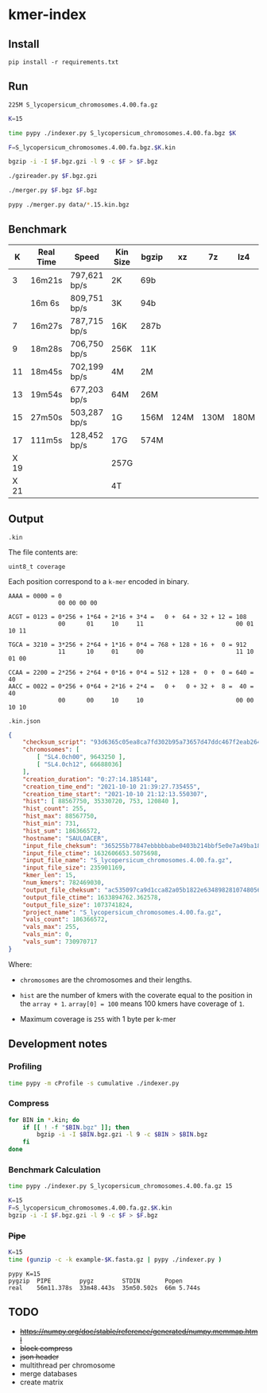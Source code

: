 # kmer-index

## Install

`pip install -r requirements.txt`

## Run

`225M S_lycopersicum_chromosomes.4.00.fa.gz`

```bash
K=15

time pypy ./indexer.py S_lycopersicum_chromosomes.4.00.fa.bgz $K

F=S_lycopersicum_chromosomes.4.00.fa.bgz.$K.kin

bgzip -i -I $F.bgz.gzi -l 9 -c $F > $F.bgz

./gzireader.py $F.bgz.gzi

./merger.py $F.bgz $F.bgz

pypy ./merger.py data/*.15.kin.bgz
```

## Benchmark

|     K  |  Real Time  |  Speed         |  Kin Size  |  bgzip  |    xz  |   7z  |  lz4  |
|--------|-------------|----------------|------------|---------|--------|-------|-------|
|     3  |     16m21s  |  797,621 bp/s  |        2K  |    69b  |        |       |       |
|        |     16m 6s  |  809,751 bp/s  |        3K  |    94b  |        |       |       |
|     7  |     16m27s  |  787,715 bp/s  |       16K  |   287b  |        |       |       |
|     9  |     18m28s  |  706,750 bp/s  |      256K  |    11K  |        |       |       |
|    11  |     18m45s  |  702,199 bp/s  |        4M  |     2M  |        |       |       |
|    13  |     19m54s  |  677,203 bp/s  |       64M  |    26M  |        |       |       |
|    15  |     27m50s  |  503,287 bp/s  |        1G  |   156M  |  124M  |  130M |  180M |
|    17  |     111m5s  |  128,452 bp/s  |       17G  |   574M  |        |       |       |
|  X 19  |             |                |      257G  |         |        |       |       |
|  X 21  |             |                |        4T  |         |        |       |       |

## Output

`.kin`

The file contents are:

```text
uint8_t coverage
```

Each position correspond to a `k-mer` encoded in binary.

```text
AAAA = 0000 = 0
              00 00 00 00

ACGT = 0123 = 0*256 + 1*64 + 2*16 + 3*4 =   0 +  64 + 32 + 12 = 108
              00      01     10     11                          00 01 10 11

TGCA = 3210 = 3*256 + 2*64 + 1*16 + 0*4 = 768 + 128 + 16 +  0 = 912
              11      10     01     00                          11 10 01 00

CCAA = 2200 = 2*256 + 2*64 + 0*16 + 0*4 = 512 + 128 +  0 +  0 = 640 = 40
AACC = 0022 = 0*256 + 0*64 + 2*16 + 2*4 =   0 +   0 + 32 +  8 =  40 = 40
              00      00     10     10                          00 00 10 10
```

`.kin.json`

```json
{
    "checksum_script": "93d6365c05ea8ca7fd302b95a73657d47ddc467f2eab264df45652c4ae28d344",
    "chromosomes": [
        [ "SL4.0ch00", 9643250 ],
        [ "SL4.0ch12", 66688036]
    ],
    "creation_duration": "0:27:14.185148",
    "creation_time_end": "2021-10-10 21:39:27.735455",
    "creation_time_start": "2021-10-10 21:12:13.550307",
    "hist": [ 88567750, 35330720, 753, 120840 ],
    "hist_count": 255,
    "hist_max": 88567750,
    "hist_min": 731,
    "hist_sum": 186366572,
    "hostname": "SAULOACER",
    "input_file_cheksum": "365255b77847ebbbbbabe0403b214bbf5e0e7a49ba1801f268c77876174e5184",
    "input_file_ctime": 1632606653.5075698,
    "input_file_name": "S_lycopersicum_chromosomes.4.00.fa.gz",
    "input_file_size": 235901169,
    "kmer_len": 15,
    "num_kmers": 782469030,
    "output_file_cheksum": "ac535097ca9d1cca82a05b1822e6348982810748056c776ece6fe18ec78be2d5",
    "output_file_ctime": 1633894762.362578,
    "output_file_size": 1073741824,
    "project_name": "S_lycopersicum_chromosomes.4.00.fa.gz",
    "vals_count": 186366572,
    "vals_max": 255,
    "vals_min": 0,
    "vals_sum": 730970717
}
```

Where:

- `chromosomes` are the chromosomes and their lengths.

- `hist` are the number of kmers with the coverate equal to the position in the `array + 1`. `array[0] = 100` means 100 kmers have coverage of `1`.

- Maximum coverage is `255` with 1 byte per k-mer

## Development notes

### Profiling

```bash
time pypy -m cProfile -s cumulative ./indexer.py
```

### Compress

```bash
for BIN in *.kin; do
    if [[ ! -f "$BIN.bgz" ]]; then
        bgzip -i -I $BIN.bgz.gzi -l 9 -c $BIN > $BIN.bgz
    fi
done
```

### Benchmark Calculation

```bash
time pypy ./indexer.py S_lycopersicum_chromosomes.4.00.fa.gz 15

K=15
F=S_lycopersicum_chromosomes.4.00.fa.gz.$K.kin
bgzip -i -I $F.bgz.gzi -l 9 -c $F > $F.bgz

```

### ~~Pipe~~

```bash
K=15
time (gunzip -c -k example-$K.fasta.gz | pypy ./indexer.py )
```

```text
pypy K=15
pygzip  PIPE        pygz        STDIN       Popen
real    56m11.378s  33m48.443s  35m50.502s  66m 5.744s
```

## TODO

- ~~<https://numpy.org/doc/stable/reference/generated/numpy.memmap.html>~~
- ~~block compress~~
- ~~json header~~
- multithread per chromosome
- merge databases
- create matrix

